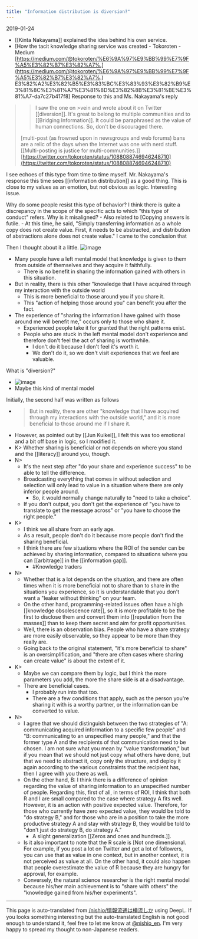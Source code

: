 ```yaml
---
title: "Information distribution is diversion?"
---
```


2019-01-24
- [[Kinta Nakayama]] explained the idea behind his own service.
- [How the tacit knowledge sharing service was created - Tokoroten - Medium [https://medium.com/@tokoroten/%E6%9A%97%E9%BB%99%E7%9F%A5%E3%82%B7%E3%82%A7%.](https://medium.com/@tokoroten/%E6%9A%97%E9%BB%99%E7%9F%A5%E3%82%B7%E3%82%A7%.) E3%82%A2%E3%82%B5%E3%83%BC%E3%83%93%E3%82%B9%E3%81%8C%E3%81%A7%E3%81%8D%E3%82%8B%E3%81%BE%E3%81%A7-da7c27b417f8]
Response to this and Ms. Nakayama's reply
> >I saw the one on >vein and wrote about it on Twitter [[diversion]].
> It's great to belong to multiple communities and to [[Bridging Information]].
>  It could be paraphrased as the value of human connections.
>  So, don't be discouraged there.
>
>  [multi-post (as frowned upon in newsgroups and web forums) bans are a relic of the days when the Internet was one with nerd stuff.
>   [[Multi-posting is justice for multi-communities.]]
[https://twitter.com/tokoroten/status/1088088746946248710](https://twitter.com/tokoroten/status/1088088746946248710)

I see echoes of this type from time to time myself.
Mr. Nakayama's response this time sees [[information distribution]] as a good thing.
This is close to my values as an emotion, but not obvious as logic. Interesting issue.

Why do some people resist this type of behavior?
I think there is quite a discrepancy in the scope of the specific acts to which "this type of conduct" refers. Why is it misaligned?
    - Also related to [Copying answers is futile.
    - At this time, he said, "Simply transferring information as a whole copy does not create value. First, it needs to be abstracted, and distribution of abstractions alone does not create value." I came to the conclusion that

Then I thought about it a little.
![image](https://gyazo.com/81f73c4eeef195090fc7c98279279474/thumb/1000)

- Many people have a left mental model that knowledge is given to them from outside of themselves and they acquire it faithfully.
    - There is no benefit in sharing the information gained with others in this situation.
- But in reality, there is this other "knowledge that I have acquired through my interaction with the outside world
    - This is more beneficial to those around you if you share it.
    - This "action of helping those around you" can benefit you after the fact.
- The experience of "sharing the information I have gained with those around me will benefit me," occurs only to those who share it.
    - Experienced people take it for granted that the right patterns exist.
    - People who are stuck in the left mental model don't experience and therefore don't feel the act of sharing is worthwhile.
        - I don't do it because I don't feel it's worth it.
        - We don't do it, so we don't visit experiences that we feel are valuable.

What is "diversion?"
- ![image](https://gyazo.com/e89fdd83534255ec8b6c9c4f4ef1e197/thumb/1000)
- Maybe this kind of mental model

Initially, the second half was written as follows
- > But in reality, there are other "knowledge that I have acquired through my interactions with the outside world," and it is more beneficial to those around me if I share it.
- However, as pointed out by [[Jun Kuikei]], I felt this was too emotional and a bit off base in logic, so I modified it.
- K> Whether sharing is beneficial or not depends on where you stand and the [[literacy]] around you, though.
- N>
    - It's the next step after "do your share and experience success" to be able to tell the difference.
    - Broadcasting everything that comes in without selection and selection will only lead to value in a situation where there are only inferior people around.
        - So, it would normally change naturally to "need to take a choice".
    - If you don't output, you don't get the experience of "you have to translate to get the message across" or "you have to choose the right people."
- K>
    - I think we all share from an early age.
    - As a result, people don't do it because more people don't find the sharing beneficial.
    - I think there are few situations where the ROI of the sender can be achieved by sharing information, compared to situations where you can [[arbitrage]] in the [[information gap]].
        - #Knowledge traders
- N>
    - Whether that is a lot depends on the situation, and there are often times when it is more beneficial not to share than to share in the situations you experience, so it is understandable that you don't want a "leaker without thinking" on your team.
    - On the other hand, programming-related issues often have a high [[knowledge obsolescence rate]], so it is more profitable to be the first to disclose them and convert them into [[reputation from the masses]] than to keep them secret and aim for profit opportunities.
    - Well, there is an observation bias. People who have a share strategy are more easily observable, so they appear to be more than they really are.
    - Going back to the original statement, "it's more beneficial to share" is an oversimplification, and "there are often cases where sharing can create value" is about the extent of it.
- K>
    - Maybe we can compare them by logic, but I think the more parameters you add, the more the share side is at a disadvantage.
    - There are beneficial cases.
        - I probably run into that too.
        - There are a few conditions that apply, such as the person you're sharing it with is a worthy partner, or the information can be converted to value.
- N>
    - I agree that we should distinguish between the two strategies of "A: communicating acquired information to a specific few people" and "B: communicating to an unspecified many people," and that the former type A and the recipients of that communication need to be chosen. I am not sure what you mean by "value transformation," but if you mean that we should not just copy what others have done, but that we need to abstract it, copy only the structure, and deploy it again according to the various constraints that the recipient has, then I agree with you there as well.
    - On the other hand, B: I think there is a difference of opinion regarding the value of sharing information to an unspecified number of people. Regarding this, first of all, in terms of ROI, I think that both R and I are small compared to the case where strategy A fits well. However, it is an action with positive expected value. Therefore, for those who currently have zero expected value, they would be told to "do strategy B," and for those who are in a position to take the more productive strategy A and stay with strategy B, they would be told to "don't just do strategy B, do strategy A."
        - A slight generalization [[Zeros and ones and hundreds.]].
    - Is it also important to note that the R scale is [Not one dimensional. For example, if you post a lot on Twitter and get a lot of followers, you can use that as value in one context, but in another context, it is not perceived as value at all. On the other hand, it could also happen that people overestimate the value of R because they are hungry for approval, for example.
    - Conversely, the natural science researcher is the right mental model because his/her main achievement is to "share with others" the "knowledge gained from his/her experiments".


---
This page is auto-translated from [/nishio/情報流通は横流しか](https://scrapbox.io/nishio/情報流通は横流しか) using DeepL. If you looks something interesting but the auto-translated English is not good enough to understand it, feel free to let me know at [@nishio_en](https://twitter.com/nishio_en). I'm very happy to spread my thought to non-Japanese readers.
